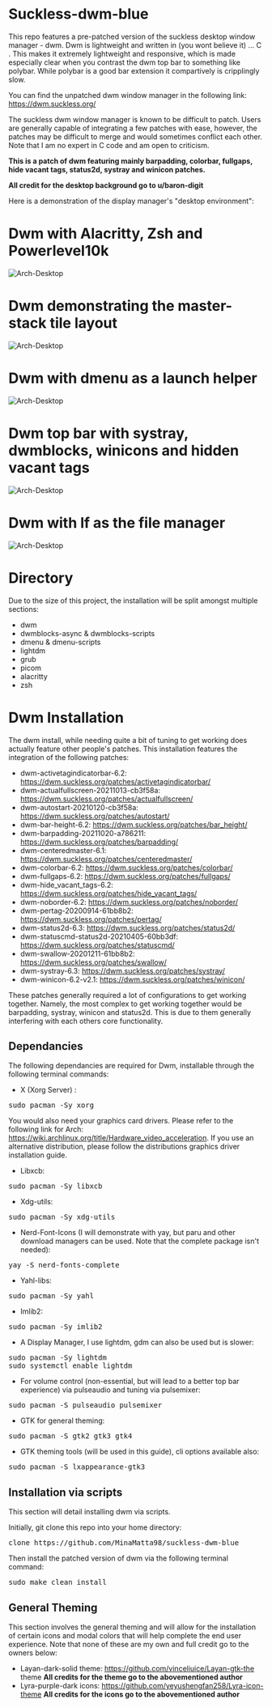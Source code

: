 # Suckless-dwm-blue
This repo features a pre-patched version of the suckless desktop window manager - dwm. Dwm is lightweight and written in (you wont believe it) ... C . This makes it extremely lightweight and responsive, which is made especially clear when you contrast the dwm top bar to something like polybar. While polybar is a good bar extension it compartively is cripplingly slow.

You can find the unpatched dwm window manager in the following link: https://dwm.suckless.org/ 

The suckless dwm window manager is known to be difficult to patch. Users are generally capable of integrating a few patches with ease, however, the patches may be difficult to merge and would sometimes conflict each other. Note that I am no expert in C code and am open to criticism.

**This is a patch of dwm featuring mainly barpadding, colorbar, fullgaps, hide vacant tags, status2d, systray and winicon patches.**

**All credit for the desktop background go to u/baron-digit**

Here is a demonstration of the display manager's "desktop environment":

# Dwm with Alacritty, Zsh and Powerlevel10k
![Arch-Desktop](/Images/Screenshot-1.png)
# Dwm demonstrating the master-stack tile layout
![Arch-Desktop](/Images/Screenshot-2.png)
# Dwm with dmenu as a launch helper
![Arch-Desktop](/Images/Screenshot-3.png)
# Dwm top bar with systray, dwmblocks, winicons and hidden vacant tags
![Arch-Desktop](/Images/Screenshot-4.png)
# Dwm with lf as the file manager
![Arch-Desktop](/Images/Screenshot-5.png)

# Directory
Due to the size of this project, the installation will be split amongst multiple sections:
* dwm
* dwmblocks-async & dwmblocks-scripts
* dmenu & dmenu-scripts
* lightdm
* grub
* picom
* alacritty
* zsh

# Dwm Installation
The dwm install, while needing quite a bit of tuning to get working does actually feature other people's patches. This installation features the integration of the following patches:

* dwm-activetagindicatorbar-6.2: https://dwm.suckless.org/patches/activetagindicatorbar/
* dwm-actualfullscreen-20211013-cb3f58a: https://dwm.suckless.org/patches/actualfullscreen/
* dwm-autostart-20210120-cb3f58a: https://dwm.suckless.org/patches/autostart/
* dwm-bar-height-6.2: https://dwm.suckless.org/patches/bar_height/
* dwm-barpadding-20211020-a786211: https://dwm.suckless.org/patches/barpadding/
* dwm-centeredmaster-6.1: https://dwm.suckless.org/patches/centeredmaster/
* dwm-colorbar-6.2: https://dwm.suckless.org/patches/colorbar/
* dwm-fullgaps-6.2: https://dwm.suckless.org/patches/fullgaps/
* dwm-hide_vacant_tags-6.2: https://dwm.suckless.org/patches/hide_vacant_tags/
* dwm-noborder-6.2: https://dwm.suckless.org/patches/noborder/
* dwm-pertag-20200914-61bb8b2: https://dwm.suckless.org/patches/pertag/
* dwm-status2d-6.3: https://dwm.suckless.org/patches/status2d/
* dwm-statuscmd-status2d-20210405-60bb3df: https://dwm.suckless.org/patches/statuscmd/
* dwm-swallow-20201211-61bb8b2: https://dwm.suckless.org/patches/swallow/
* dwm-systray-6.3: https://dwm.suckless.org/patches/systray/
* dwm-winicon-6.2-v2.1: https://dwm.suckless.org/patches/winicon/

These patches generally required a lot of configurations to get working together. Namely, the most complex to get working together would be barpadding, systray, winicon and status2d. This is due to them generally interfering with each others core functionality.

## Dependancies
The following dependancies are required for Dwm, installable through the following terminal commands:
* X (Xorg Server) :
<pre><span sytle="color:red">sudo </span>pacman -Sy xorg</pre>
You would also need your graphics card drivers. Please refer to the following link for Arch: https://wiki.archlinux.org/title/Hardware_video_acceleration. If you use an alternative distribution, please follow the distributions graphics driver installation guide.
* Libxcb:
<pre>sudo pacman -Sy libxcb</pre>
* Xdg-utils:
<pre>sudo pacman -Sy xdg-utils</pre>
* Nerd-Font-Icons (I will demonstrate with yay, but paru and other download managers can be used. Note that the complete package isn't needed):
<pre>yay -S nerd-fonts-complete</pre>
* Yahl-libs:
<pre>sudo pacman -Sy yahl</pre>
* Imlib2:
<pre>sudo pacman -Sy imlib2</pre>
* A Display Manager, I use lightdm, gdm can also be used but is slower: 
<pre>sudo pacman -Sy lightdm
sudo systemctl enable lightdm</pre>
* For volume control (non-essential, but will lead to a better top bar experience) via pulseaudio and tuning via pulsemixer:
<pre>sudo pacman -S pulseaudio pulsemixer</pre>
* GTK for general theming:
<pre>sudo pacman -S gtk2 gtk3 gtk4</pre>
* GTK theming tools (will be used in this guide), cli options available also:
<pre>sudo pacman -S lxappearance-gtk3</pre>

## Installation via scripts
This section will detail installing dwm via scripts.

Initially, git clone this repo into your home directory:
<pre>clone https://github.com/MinaMatta98/suckless-dwm-blue</pre>
Then install the patched version of dwm via the following terminal command:
<pre>sudo make clean install</pre>

## General Theming
This section involves the general theming and will allow for the installation of certain icons and modal colors that will help complete the end user experience. Note that none of these are my own and full credit go to the owners below:
* Layan-dark-solid theme: https://github.com/vinceliuice/Layan-gtk-the theme
**All credits for the theme go to the abovementioned author**
* Lyra-purple-dark icons: https://github.com/yeyushengfan258/Lyra-icon-theme
**All credits for the icons go to the abovementioned author**

 
